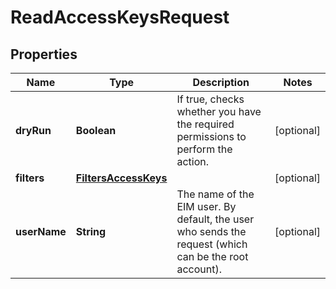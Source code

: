 

# ReadAccessKeysRequest


## Properties

| Name | Type | Description | Notes |
|------------ | ------------- | ------------- | -------------|
|**dryRun** | **Boolean** | If true, checks whether you have the required permissions to perform the action. |  [optional] |
|**filters** | [**FiltersAccessKeys**](FiltersAccessKeys.md) |  |  [optional] |
|**userName** | **String** | The name of the EIM user. By default, the user who sends the request (which can be the root account). |  [optional] |




